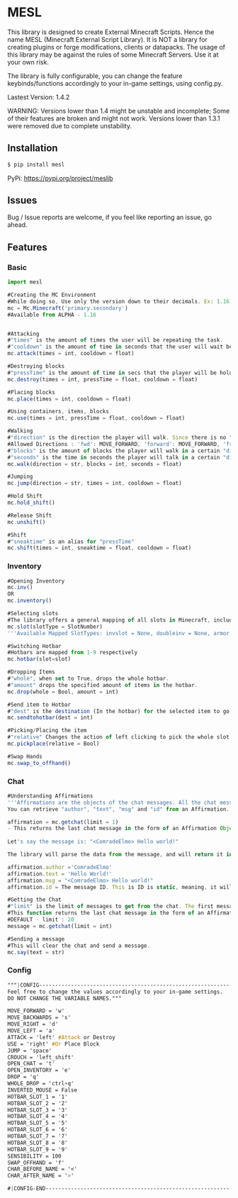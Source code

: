 # MESL
This library is designed to create External Minecraft Scripts. Hence the name MESL (Minecraft External Script Library).
It is NOT a library for creating plugins or forge modifications, clients or datapacks.
The usage of this library may be against the rules of some Minecraft Servers. Use it at your own risk.

The library is fully configurable, you can change the feature keybinds/functions accordingly to your in-game settings, using config.py.

Lastest Version: 1.4.2

WARNING:
Versions lower than 1.4 might be unstable and incomplete; Some of their features are broken and might not work.
Versions lower than 1.3.1 were removed due to complete unstability.

## Installation

```py
$ pip install mesl
```
PyPi: https://pypi.org/project/meslib

## Issues

Bug / Issue reports are welcome, if you feel like reporting an issue, go ahead.



## Features
### Basic

```js
import mesl

#Creating the MC Environment
#While doing so, Use only the version down to their decimals. Ex: 1.16 = Correct // 1.16.1 = Wrong
mc = Mc.Minecraft('primary.secondary')
#Available from ALPHA - 1.16


#Attacking
#"times" is the amount of times the user will be repeating the task.
#"cooldown" is the amount of time in seconds that the user will wait between tasks.
mc.attack(times = int, cooldown = float)

#Destroying blocks
#"pressTime" is the amount of time in secs that the player will be holding down the button to perform the task.
mc.destroy(times = int, pressTime = float, cooldown = float)

#Placing blocks
mc.place(times = int, cooldown = float)

#Using containers, items, blocks
mc.use(times = int, pressTime = float, cooldown = float)

#Walking
#"direction" is the direction the player will walk. Since there is no "turn" feature, all directions are implemented.
#Allowed Directions : 'fwd': MOVE_FORWARD, 'forward': MOVE_FORWARD, 'front': MOVE_FORWARD, 'bwd': MOVE_BACKWARDS, 'backwards': MOVE_BACKWARDS, 'back': MOVE_BACKWARDS,'right': MOVE_RIGHT, 'left': MOVE_LEFT
#"blocks" is the amount of blocks the player will walk in a certain "direction" (OPTIONAL)
#"seconds" is the time in seconds the player will talk in a certain "direction" (OPTIONAL)
mc.walk(direction = str, blocks = int, seconds = float)

#Jumping
mc.jump(direction = str, times = int, cooldown = float)

#Hold Shift
mc.hold_shift()

#Release Shift
mc.unshift()

#Shift
#"sneaktime" is an alias for "pressTime"
mc.shift(times = int, sneaktime = float, cooldown = float)
```

### Inventory

```js
#Opening Inventory
mc.inv()
OR
mc.inventory()

#Selecting slots
#The library offers a general mapping of all slots in Minecraft, including container and inventory slots.
mc.slot(slotType = SlotNumber)
'''Available Mapped SlotTypes: invslot = None, doubleinv = None, armor = None, craft = None, shield = None, brewing_stand = None, grindstone = None, cartography = None, dropper = None, enchant = None, furnace = None, crafting_table = None, anvil = None, chest = None, doublechest = None, smithing_table = None, shulker = None, dispenser = None, blast_furnace = None, smoker = None'''

#Switching Hotbar
#Hotbars are mapped from 1-9 respectively
mc.hotbar(slot=slot)

#Dropping Items
#"whole", when set to True, drops the whole hotbar.
#"amount" drops the specified amount of items in the hotbar.
mc.drop(whole = Bool, amount = int)

#Send item to Hotbar
#"dest" is the destination (In the hotbar) for the selected item to go to.
mc.sendtohotbar(dest = int)

#Picking/Placing the item
#"relative" Changes the action of left clicking to pick the whole slot up/placing the whole slot up, to the right click action, doing it relatively to the amount of items in the slot.
mc.pickplace(relative = Bool)

#Swap Hands
mc.swap_to_offhand()
```

### Chat

```js
#Understanding Affirmations
'''Affirmations are the objects of the chat messages. All the chat messages are returned in the form of Affirmation Objects. 
You can retrieve "author", "text", "msg" and "id" from an Affirmation.

affirmation = mc.getchat(limit = 1) 
- This returns the last chat message in the form of an Affirmation Object. If you set the limit to anything other than 1, it will return a list with Affirmation Objects (Representing the messages). (Unless you set the limit to 0, in which case it'll return None.) -
 
Let's say the message is: "<ComradeElmo> Hello world!"

The library will parse the data from the message, and will return it in the form of an Affirmation Object. You can then retrieve that data with, (based on the example above):

affirmation.author ='ComradeElmo'
affirmation.text = 'Hello World!'
affirmation.msg = "<ComradeElmo> Hello world!"
affirmation.id = The message ID. This is ID is static, meaning, it will not be changed. Each message has an unique ID.'''

#Getting the Chat
#"limit" is the limit of messages to get from the chat. The first message returned is the last message.
#This function returns the last chat message in the form of an Affirmation Object. If you set the limit to anything other than 1, it will return a list with Affirmation Objects (Representing the messages). (Unless you set the limit to 0, in which case it'll return None.)
#DEFAULT - limit : 20
message = mc.getchat(limit = int)

#Sending a message
#This will clear the chat and send a message.
mc.say(text = str)
```

### Config
```css
"""|CONFIG--------------------------------------------------------------------------|
Feel free to change the values accordingly to your in-game settings.
DO NOT CHANGE THE VARIABLE NAMES."""

MOVE_FORWARD = 'w'
MOVE_BACKWARDS = 's'
MOVE_RIGHT = 'd'
MOVE_LEFT = 'a'
ATTACK = 'left' #Attack or Destroy
USE = 'right' #Or Place Block
JUMP = 'space'
CROUCH = 'left_shift'
OPEN_CHAT = 't'
OPEN_INVENTORY = 'e'
DROP = 'q'
WHOLE_DROP = 'ctrl+q'
INVERTED_MOUSE = False
HOTBAR_SLOT_1 = '1'
HOTBAR_SLOT_2 = '2'
HOTBAR_SLOT_3 = '3'
HOTBAR_SLOT_4 = '4'
HOTBAR_SLOT_5 = '5'
HOTBAR_SLOT_6 = '6'
HOTBAR_SLOT_7 = '7'
HOTBAR_SLOT_8 = '8'
HOTBAR_SLOT_9 = '9'
SENSIBILITY = 100
SWAP_OFFHAND = 'f'
CHAR_BEFORE_NAME = '<'
CHAR_AFTER_NAME = '>'

#|CONFIG-END---------------------------------------------------------------------------------|
```
